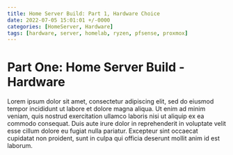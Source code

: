 ```yaml
---
title: Home Server Build: Part 1, Hardware Choice
date: 2022-07-05 15:01:01 +/-0000
categories: [HomeServer, Hardware]
tags: [hardware, server, homelab, ryzen, pfsense, proxmox]
---
```


# Part One: Home Server Build - Hardware

Lorem ipsum dolor sit amet, consectetur adipiscing elit, sed do eiusmod tempor incididunt ut labore et dolore magna aliqua. Ut enim ad minim veniam, quis nostrud exercitation ullamco laboris nisi ut aliquip ex ea commodo consequat. Duis aute irure dolor in reprehenderit in voluptate velit esse cillum dolore eu fugiat nulla pariatur. Excepteur sint occaecat cupidatat non proident, sunt in culpa qui officia deserunt mollit anim id est laborum.